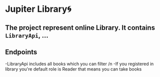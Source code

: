 # Jupiter Library:cyclone:
## The project represent online Library. It contains `LibraryApi`, ...

## Endpoints
-LibraryApi includes all books which you can filter /n
-If you registered in library you're default role is Reader that means you can take books